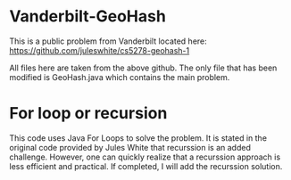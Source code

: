 # Vanderbilt-GeoHash
This is a public problem from Vanderbilt located here: https://github.com/juleswhite/cs5278-geohash-1

All files here are taken from the above github. The only file that has been modified is GeoHash.java which contains the main problem. 

# For loop or recursion
This code uses Java For Loops to solve the problem. It is stated in the original code provided by Jules White that recurssion is an added challenge. However, one can quickly realize that a recurssion approach is less efficient and practical.
If completed, I will add the recurssion solution.

